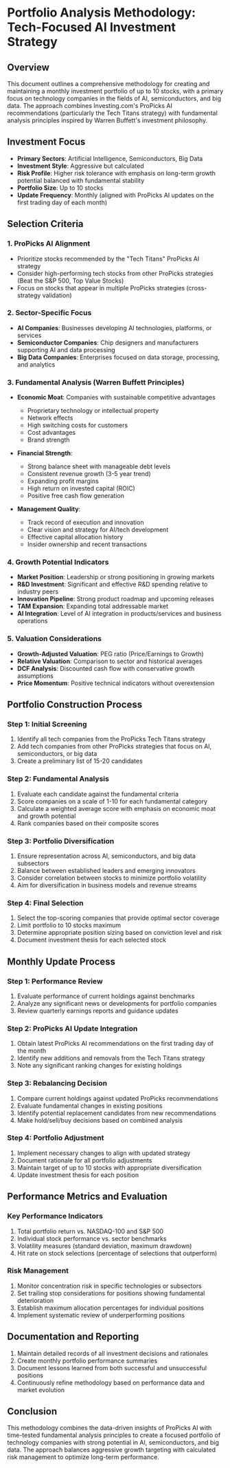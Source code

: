 # Portfolio Analysis Methodology: Tech-Focused AI Investment Strategy

## Overview
This document outlines a comprehensive methodology for creating and maintaining a monthly investment portfolio of up to 10 stocks, with a primary focus on technology companies in the fields of AI, semiconductors, and big data. The approach combines Investing.com's ProPicks AI recommendations (particularly the Tech Titans strategy) with fundamental analysis principles inspired by Warren Buffett's investment philosophy.

## Investment Focus
- **Primary Sectors**: Artificial Intelligence, Semiconductors, Big Data
- **Investment Style**: Aggressive but calculated
- **Risk Profile**: Higher risk tolerance with emphasis on long-term growth potential balanced with fundamental stability
- **Portfolio Size**: Up to 10 stocks
- **Update Frequency**: Monthly (aligned with ProPicks AI updates on the first trading day of each month)

## Selection Criteria

### 1. ProPicks AI Alignment
- Prioritize stocks recommended by the "Tech Titans" ProPicks AI strategy
- Consider high-performing tech stocks from other ProPicks strategies (Beat the S&P 500, Top Value Stocks)
- Focus on stocks that appear in multiple ProPicks strategies (cross-strategy validation)

### 2. Sector-Specific Focus
- **AI Companies**: Businesses developing AI technologies, platforms, or services
- **Semiconductor Companies**: Chip designers and manufacturers supporting AI and data processing
- **Big Data Companies**: Enterprises focused on data storage, processing, and analytics

### 3. Fundamental Analysis (Warren Buffett Principles)
- **Economic Moat**: Companies with sustainable competitive advantages
  - Proprietary technology or intellectual property
  - Network effects
  - High switching costs for customers
  - Cost advantages
  - Brand strength

- **Financial Strength**:
  - Strong balance sheet with manageable debt levels
  - Consistent revenue growth (3-5 year trend)
  - Expanding profit margins
  - High return on invested capital (ROIC)
  - Positive free cash flow generation

- **Management Quality**:
  - Track record of execution and innovation
  - Clear vision and strategy for AI/tech development
  - Effective capital allocation history
  - Insider ownership and recent transactions

### 4. Growth Potential Indicators
- **Market Position**: Leadership or strong positioning in growing markets
- **R&D Investment**: Significant and effective R&D spending relative to industry peers
- **Innovation Pipeline**: Strong product roadmap and upcoming releases
- **TAM Expansion**: Expanding total addressable market
- **AI Integration**: Level of AI integration in products/services and business operations

### 5. Valuation Considerations
- **Growth-Adjusted Valuation**: PEG ratio (Price/Earnings to Growth)
- **Relative Valuation**: Comparison to sector and historical averages
- **DCF Analysis**: Discounted cash flow with conservative growth assumptions
- **Price Momentum**: Positive technical indicators without overextension

## Portfolio Construction Process

### Step 1: Initial Screening
1. Identify all tech companies from the ProPicks Tech Titans strategy
2. Add tech companies from other ProPicks strategies that focus on AI, semiconductors, or big data
3. Create a preliminary list of 15-20 candidates

### Step 2: Fundamental Analysis
1. Evaluate each candidate against the fundamental criteria
2. Score companies on a scale of 1-10 for each fundamental category
3. Calculate a weighted average score with emphasis on economic moat and growth potential
4. Rank companies based on their composite scores

### Step 3: Portfolio Diversification
1. Ensure representation across AI, semiconductors, and big data subsectors
2. Balance between established leaders and emerging innovators
3. Consider correlation between stocks to minimize portfolio volatility
4. Aim for diversification in business models and revenue streams

### Step 4: Final Selection
1. Select the top-scoring companies that provide optimal sector coverage
2. Limit portfolio to 10 stocks maximum
3. Determine appropriate position sizing based on conviction level and risk
4. Document investment thesis for each selected stock

## Monthly Update Process

### Step 1: Performance Review
1. Evaluate performance of current holdings against benchmarks
2. Analyze any significant news or developments for portfolio companies
3. Review quarterly earnings reports and guidance updates

### Step 2: ProPicks AI Update Integration
1. Obtain latest ProPicks AI recommendations on the first trading day of the month
2. Identify new additions and removals from the Tech Titans strategy
3. Note any significant ranking changes for existing holdings

### Step 3: Rebalancing Decision
1. Compare current holdings against updated ProPicks recommendations
2. Evaluate fundamental changes in existing positions
3. Identify potential replacement candidates from new recommendations
4. Make hold/sell/buy decisions based on combined analysis

### Step 4: Portfolio Adjustment
1. Implement necessary changes to align with updated strategy
2. Document rationale for all portfolio adjustments
3. Maintain target of up to 10 stocks with appropriate diversification
4. Update investment thesis for each position

## Performance Metrics and Evaluation

### Key Performance Indicators
1. Total portfolio return vs. NASDAQ-100 and S&P 500
2. Individual stock performance vs. sector benchmarks
3. Volatility measures (standard deviation, maximum drawdown)
4. Hit rate on stock selections (percentage of selections that outperform)

### Risk Management
1. Monitor concentration risk in specific technologies or subsectors
2. Set trailing stop considerations for positions showing fundamental deterioration
3. Establish maximum allocation percentages for individual positions
4. Implement systematic review of underperforming positions

## Documentation and Reporting
1. Maintain detailed records of all investment decisions and rationales
2. Create monthly portfolio performance summaries
3. Document lessons learned from both successful and unsuccessful positions
4. Continuously refine methodology based on performance data and market evolution

## Conclusion
This methodology combines the data-driven insights of ProPicks AI with time-tested fundamental analysis principles to create a focused portfolio of technology companies with strong potential in AI, semiconductors, and big data. The approach balances aggressive growth targeting with calculated risk management to optimize long-term performance.
